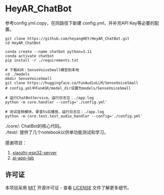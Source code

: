 # HeyAR_ChatBot

参考config.yml.copy，在同路径下新建 config.yml，并补充API Key等必要的配置。
```shell
git clone https://github.com/heyangHEY/HeyAR_ChatBot.git
cd HeyAR_ChatBot

conda create --name chatbot python=3.11
conda activate chatbot
pip install -r ./requirements.txt

# 下载ASR：SenseVoiceSmall模型到本地
cd ./models
mkdir SenseVoiceSmall
git clone https://huggingface.co/FunAudioLLM/SenseVoiceSmall
# config.yml中FunASR/model_dir设置为models/SenseVoiceSmall

# 运行ChatBotService，运行日志见：./app.log
python -m core.handler --config='./config.yml'

# 测试音频模块，录音5s后播放，运行日志见：./app.log
python -m core.test.test_audio_handler --config='./config.yml'
```


./core/: ChatBot的核心代码。  
./test/: 提供了几个notebook以供单功能测试和学习。

感谢项目：
1. [xiaozhi-esp32-server](https://github.com/xinnan-tech/xiaozhi-esp32-server)
2. [ai-app-lab](https://github.com/volcengine/ai-app-lab/tree/main)

## 许可证

本项目采用 [MIT](LICENSE) 开源许可证 - 查看 [LICENSE](LICENSE) 文件了解更多细节。
